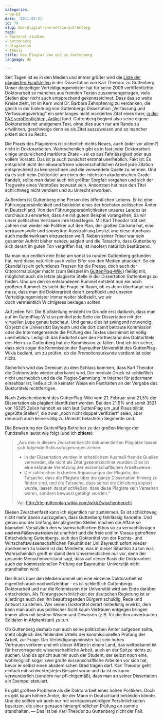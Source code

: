 ```yaml
---
categories:
- Op-Ed
date: '2011-02-21'
id: 79
slug: das-plagiat-von-und-zu-guttenberg
tags:
- doctoral studies
- guttenberg
- plagiarism
- thesis
title: Das Plagiat von und zu Guttenberg
language: de

---
```


Seit Tagen ist es in den Medien und immer größer wird die [Liste der plagiierten Fundstellen](http://de.guttenplag.wikia.com/wiki/Plagiate) in der Dissertation von Karl Theodor zu Guttenberg: Unser derzeitiger Verteidigungsminister hat für seine 2009 veröffentlichte Doktorarbeit so manches aus fremden Texten zusammengetragen, viele Stellen aber nicht auch entsprechend gekennzeichnet. Dass das so weite Kreise zieht, ist im Kern wohl Dr. Barbara Zehnpfennig zu verdanken, die gleich in der Einleitung von Guttenbergs Dissertation „Verfassung und Verfassungsvertrag“ ein sehr langes nicht markiertes Zitat eines ihrer, [in der FAZ veröffentlichten, Artikel](http://www.faz.net/-01oqth) fand. Guttenberg beginnt also seine eigene Doktorarbeit mit uneigenem Text, ohne dies auch nur am Rande zu erwähnen, geschweige denn es als Zitat auszuweisen und so mancher pikiert sich zu Recht. 

<!--more-->

Die Praxis des Plagiierens ist sicherlich nichts Neues, auch (oder vor allem?) nicht in Doktorarbeiten. Wahrscheinlich gibt es in fast jeder Doktorarbeit einige unzureichend markierte Zitate – sei es aus Fahrlässigkeit oder aus vollem Vorsatz. Das ist ja auch zunächst erstmal unerheblich. Fakt ist: Es entspricht nicht der einwandfreien wissenschaftlichen Arbeit jede Zitation entsprechend zu kennzeichnen und die verwendete Quelle zu nennen. Und da es sich beim Doktortitel um einen der höchsten akademischen Grade handelt, sollte man dabei auch mit größter Sorgfalt vorgehen und sich der Tragweite eines Verstoßes bewusst sein. Ansonsten hat man den Titel schlichtweg nicht verdient und zu Unrecht erworben.

Außerdem ist Guttenberg eine Person des öffentlichen Lebens. Er ist eine Führungspersönlichkeit und bekleidet eines der höchsten politischen Ämter in Deutschland. Von den Führungspersönlichkeiten unseres Landes ist durchaus zu erwarten, dass sie mit gutem Beispiel vorangehen, da wir unser politisches Vertrauen ihre Hand legen. Mit Karl Theodor trat seit Jahren mal wieder ein Politiker auf den Plan, der großes Carisma hat, eine vertrauensvolle und souveräne Ausstrahlung besitzt und diese durchaus auch medienwirksam einzusetzen weiß. Neben seiner Frisur war sein gesamter Auftritt bisher nahezu aalglatt und die Tatsache, dass Guttenberg sich derart im guten Ton vergriffen hat, ist insofern natürlich bestürzend.

Da man nun endlich eine Ecke am sonst so runden Guttenberg gefunden hat, wird diese natürlich auch voller Eifer von den Medien attackiert. So ein Skandal ist ein gefundenes Fressen für die Presse, doch auch der Ottonormalbürger macht (zum Beispiel im [GuttenPlag-Wiki](http://de.guttenplag.wikia.com/wiki/GuttenPlag_Wiki)) fleißig mit, möglichst auch die letzte plagiierte Stelle in der Dissertation Guttenbergs zu finden. Und um den so entstandenen Rummel entsteht nun ein noch größerer Rummel. Es steht die Frage im Raum, ob es denn überhaupt sein muss, dass man die Doktorarbeit derart zerpflückt und unseren Verteidigungsminister immer weiter bloßstellt, wo wir doch vermeintlich Wichtigeres beklagen sollten.

Auf jeden Fall. Die Bloßstellung entsteht im Grunde erst dadurch, dass man auf im GutenPlag-Wiki so penibel jede Seite der Dissertation mit der virtuellen Lupe genau beschaut. Und genau dies ist zwingend notwendig. Ob jetzt die Universität Bayreuth und die dort damit betraute Kommission oder die Internetgemeinde die Prüfung des Textes übernimmt ist völlig unerheblich. Lediglich das Endurteil über den Fortbestand des Doktortitels des Herrn zu Guttenberg hat die Kommission zu fällen. Und ich bin sicher, dass sich sogar die Kommission der Bayreuther Universität des GuttenPlag-Wikis bedient, um zu prüfen, ob die Promotionsurkunde verdient ist oder nicht.

Sicherlich wird das Gremium zu dem Schluss kommen, dass Karl Theodor die Doktorwürde wieder aberkannt wird. Der mediale Druck ist schließlich nicht unerheblich und da die Plagiat-Sammlung im Internet für jedermann einsehbar ist, ließe sich in keinster Weise ein Festhalten an der Vergabe des Doktortitels rechtfertigen.

Nach Zwischenbericht des GuttenPlag-Wiki vom 21. Februar sind 21,5% der Dissertation als plagiiert identifiziert worden. Bei den 21,5% und somit 3521 von 16325 Zeilen handelt es sich laut GuttenPlag um „auf Plausibilität geprüfte Stellen“, die zwar „noch nicht doppel verifiziert“ seien, aber dennoch auch keine völlig zu Unrecht belasteten Segmente sind.

Die Bewertung der GuttenPlag-Betreiber zu der großen Menge der Fundstellen lautet wie folgt (und ich **zitiere**):

> „Aus den in diesem Zwischenbericht dokumentierten Plagiaten lassen sich folgende Schlussfolgerungen ziehen:
>
>   * In der Dissertation wurden in erheblichem Ausmaß fremde Quellen verwendet, die nicht als Zitat gekennzeichnet wurden. Dies ist eine eklatante Verletzung der wissenschaftlichen Arbeitsweise.
>   * Die zahlreichen textuellen Anpassungen der Plagiate, die Tatsache, dass die Plagiate über die ganze Dissertation hinweg zu finden sind, und die Tatsache, dass selbst die Einleitung kopiert wurde, lassen darauf schließen, dass diese Plagiate kein Versehen waren, sondern bewusst getätigt wurden.“
>
> Vgl. <http://de.guttenplag.wikia.com/wiki/Zwischenbericht>

Diesen Zwischenfazit kann ich eigentlich nur zustimmen. Es ist schlichtweg nicht mehr davon auszugehen, dass Guttenberg fahrlässig handelte. Und genau und der Umfang der plagiierten Stellen machen die Affäre so blamabel. Vorsätzlich den wissenschaftlichen Ethos so zu vernachlässigen <del>und mit Füßen zu treten</del> ist unerhört und die freie und im Voraus getroffene Entscheidung Guttenbergs, sich den Doktortitel von der Rechts- und Wirtschaftswissenschaftlichen Fakultät der Uni Bayreuth sofort wieder aberkennen zu lassen ist das Mindeste, was in dieser Situation zu tun war. Wahrscheinlich greift er damit dem Unvermeidlichen nur vor, denn der gesunde Menschenverstand sagt, dass auf dieser Basis die Doktorarbeit auch der kommissionellen Prüfung der Bayreuther Universität nicht standhalten wird.

Der Brass über den Medienrummel um eine einzelne Doktorarbeit ist eigentlich auch nachvollziehbar – es ist schließlich Guttenbergs Doktorarbeit und nur die Kommission der Universität wird am Ende darüber entscheiden. Als Führungspersönlichkeit der deutschen Regierung ist er allerdings auch den ihn beauftragenden Bürgern schuldig, Rede und Antwort zu stehen. Wer seinen Doktortitel derart hinterlistig erwirbt, dem kann man auch aus politischer Sicht kaum Vertrauen entgegen bringen immer alles mit bestem Wissen und Gewissen (z.B. für die ihm anvertrauten Soldaten in Afghanistan) zu tun.

Ob Guttenberg deshalb nun auch seine politischen Ämter aufgeben sollte, steht obgleich des fehlenden Urteils der kommissionellen Prüfung der Arbeit, zur Frage. Der Verteidigungsminister hat sein hohes Vertrauen verloren und mit dieser Affäre in einem Land, das weltbekannt ist für hervorragende wissenschaftliche Arbeit, auch an der Spitze nichts zu suchen. Und da spricht aus mir auch der Student, der selbst noch eine, wohlmöglich sogar zwei große wissenschaftliche Arbeiten vor sich hat, bevor er selbst einen akademischen Grad tragen darf. Karl Theodor geht einfach mit schlechte(ste)m Beispiel voran und da ist es kaum verwunderlich (sondern nur pflichtgemäß), dass man an seiner Dissertation ein Exempel statuiert.

Es gibt größere Probleme als die Doktorarbeit eines hohen Politikers. Doch es gibt kaum höhere Ämter, die der Mann in Deutschland bekleiden könnte. Und die sollten wir auch nur mit vertrauenswürdigen Persönlichkeiten besetzen, die einer genauen hintergründlichen Prüfung en summe standhalten. — Das ist bei Karl Theodor zu Guttenberg nicht der Fall.